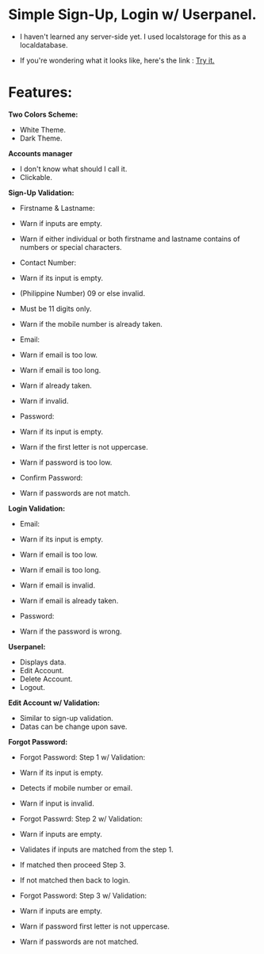 # Simple Sign-Up, Login w/ Userpanel.

 - I haven't learned any server-side yet. I used localstorage for this as a localdatabase.

 - If you're wondering what it looks like, here's the link :  <a href="https://jinshin19.github.io/Sign-Up-Login/"> Try it. </a>

# Features:

<b> Two Colors Scheme: </b>
 - White Theme.
 - Dark Theme.

<b> Accounts manager </b>
 - I don't know what should I call it.
 - Clickable.

<b> Sign-Up Validation: </b>
 - Firstname & Lastname:
  - Warn if inputs are empty.
  - Warn if either individual or both firstname and lastname contains of numbers or special characters.
  
 - Contact Number:
  - Warn if its input is empty.
  - (Philippine Number) 09 or else invalid.
  - Must be 11 digits only.
  - Warn if the mobile number is already taken.

 - Email:
  - Warn if email is too low.
  - Warn if email is too long.
  - Warn if already taken.
  - Warn if invalid.

 - Password:
  - Warn if its input is empty.
  - Warn if the first letter is not uppercase.
  - Warn if password is too low.

 - Confirm Password: 
  - Warn if passwords are not match.

<b> Login Validation: </b>
 - Email: 
  - Warn if its input is empty.
  - Warn if email is too low.
  - Warn if email is too long.
  - Warn if email is invalid.
  - Warn if email is already taken.

 - Password:
  - Warn if the password is wrong.

<b> Userpanel: </b>
 - Displays data.
 - Edit Account.
 - Delete Account.
 - Logout.

<b> Edit Account w/ Validation: </b>
 - Similar to sign-up validation.
 - Datas can be change upon save.

<b> Forgot Password: </b>
 - Forgot Password: Step 1 w/ Validation:
  - Warn if its input is empty.
  - Detects if mobile number or email.
  - Warn if input is invalid.

 - Forgot Passwrd: Step 2 w/ Validation:
  - Warn if inputs are empty.
  - Validates if inputs are matched from the step 1.
  - If matched then proceed Step 3.
  - If not matched then back to login.

 - Forgot Password: Step 3 w/ Validation:
  - Warn if inputs are empty.
  - Warn if password first letter is not uppercase.
  - Warn if passwords are not matched.



